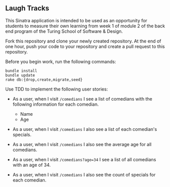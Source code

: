 ## Laugh Tracks

This Sinatra application is intended to be used as an opportunity for students to measure their own learning from week 1 of module 2 of the back end program of the Turing School of Software & Design.

Fork this repository and clone your newly created repository. At the end of one hour, push your code to your repository and create a pull request to this repository.

Before you begin work, run the following commands:

```
bundle install
bundle update
rake db:{drop,create,migrate,seed}
```

Use TDD to implement the following user stories:

* As a user, when I visit `/comedians` I see a list of comedians with the following information for each comedian.
    * Name
    * Age

* As a user, when I visit `/comedians` I also see a list of each comedian's specials.

* As a user, when I visit `/comedians` I also see the average age for all comedians.

* As a user, when I visit `/comedians?age=34` I see a list of all comedians with an age of 34.

* As a user, when I visit `/comedians` I also see the count of specials for each comedian.
